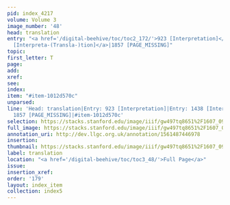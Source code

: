 ```yaml
---
pid: index_4217
volume: Volume 3
image_number: '48'
head: translation
entry: "<a href='/digital-beehive/toc/toc2_172/'>923 [Interpretation]</a>|<a href='/digital-beehive/toc/toc2_281/'>1438
  [Interpreta-(Transla-)tion]</a>|1857 [PAGE_MISSING]"
topic: 
first_letter: T
page: 
add: 
xref: 
see: 
index: 
item: "#item-1012d570c"
unparsed: 
line: 'Head: translation|Entry: 923 [Interpretation]|Entry: 1438 [Interpreta-(Transla-)tion]|Entry:
  1857 [PAGE_MISSING]|#item-1012d570c'
selection: https://stacks.stanford.edu/image/iiif/gw497tq8651%2F1607_0991/1100,2355,803,149/full/0/default.jpg
full_image: https://stacks.stanford.edu/image/iiif/gw497tq8651%2F1607_0991/full/full/0/default.jpg
annotation_uri: http://dev.llgc.org.uk/annotation/1561487446978
insertion: 
thumbnail: https://stacks.stanford.edu/image/iiif/gw497tq8651%2F1607_0991/1100,2355,803,149/150,/0/default.jpg
label: translation
location: "<a href='/digital-beehive/toc/toc3_48/'>Full Page</a>"
issue: 
insertion_xref: 
order: '179'
layout: index_item
collection: index5
---
```


